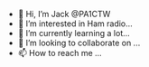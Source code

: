 - 👋 Hi, I’m Jack @PA1CTW
- 👀 I’m interested in Ham radio...
- 🌱 I’m currently learning a lot...
- 💞️ I’m looking to collaborate on ...
- 📫 How to reach me ...

<!---
PA1CTW/PA1CTW is a ✨ special ✨ repository because its `README.md` (this file) appears on your GitHub profile.
You can click the Preview link to take a look at your changes.
--->

